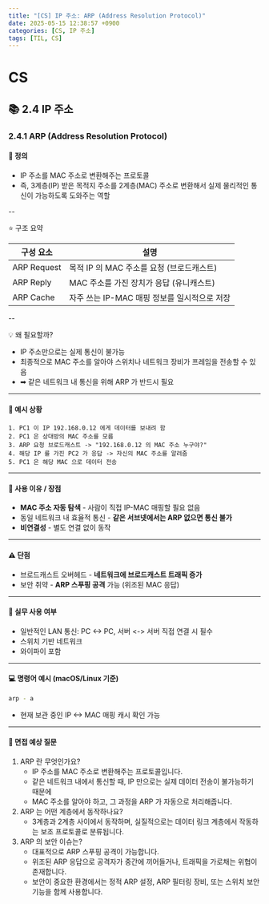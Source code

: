 ```yaml
---
title: "[CS] IP 주소: ARP (Address Resolution Protocol)"
date: 2025-05-15 12:38:57 +0900
categories: [CS, IP 주소]
tags: [TIL, CS]
---
```

# CS
## 📚 2.4 IP 주소

### 2.4.1 ARP (Address Resolution Protocol)

#### 📘 정의
- IP 주소를 MAC 주소로 변환해주는 프로토콜
- 즉, 3계층(IP) 받은 목적지 주소를 2계층(MAC) 주소로 변환해서 실제 물리적인 통신이 가능하도록 도와주는 역할

--

⭐️ 구조 요약

| 구성 요소       | 설명                           |
|-------------|------------------------------|
| ARP Request | 목적 IP 의 MAC 주소를 요청 (브로드캐스트)  |
| ARP Reply   | MAC 주소를 가진 장치가 응답 (유니캐스트)    |
| ARP Cache   | 자주 쓰는 IP-MAC 매핑 정보를 일시적으로 저장 |

--

💡 왜 필요할까?
- IP 주소만으로는 실제 통신이 불가능
- 최종적으로 MAC 주소를 알아야 스위치나 네트워크 장비가 프레임을 전송할 수 있음
- ➡︎ 같은 네트워크 내 통신을 위해 ARP 가 반드시 필요

---

#### 📌 예시 상황
```plaintext
1. PC1 이 IP 192.168.0.12 에게 데이터를 보내려 함
2. PC1 은 상대방의 MAC 주소를 모름
3. ARP 요청 브로드캐스트 -> "192.168.0.12 의 MAC 주소 누구야?"
4. 해당 IP 를 가진 PC2 가 응답 -> 자신의 MAC 주소를 알려줌
5. PC1 은 해당 MAC 으로 데이터 전송
```

---

#### 🎯 사용 이유 / 장점
- **MAC 주소 자동 탐색** - 사람이 직접 IP-MAC 매핑할 필요 없음
- 동일 네트워크 내 효율적 통신 - **같은 서브넷에서는 ARP 없으면 통신 불가**
- **비연결성** - 별도 연결 없이 동작 

---

#### ⚠️ 단점
- 브로드캐스트 오버헤드 - **네트워크에 브로드캐스트 트래픽 증가**
- 보안 취약 - **ARP 스푸핑 공격** 가능 (위조된 MAC 응답)

---

#### 🏢 실무 사용 여부
- 일반적인 LAN 통신: PC <-> PC, 서버 <-> 서버 직접 연결 시 필수
- 스위치 기반 네트워크
- 와이파이 포함

---

#### 💻 명령어 예시 (macOS/Linux 기준)
```bash
arp - a
```
- 현재 보관 중인 IP <-> MAC 매핑 캐시 확인 가능

---

#### 🎤 면접 예상 질문
1. ARP 란 무엇인가요?
   - IP 주소를 MAC 주소로 변환해주는 프로토콜입니다.
   - 같은 네트워크 내에서 통신할 때, IP 만으로는 실제 데이터 전송이 불가능하기 때문에
   - MAC 주소를 알아야 하고, 그 과정을 ARP 가 자동으로 처리해줍니다.
2. ARP 는 어떤 계층에서 동작하나요?
   - 3계층과 2계층 사이에서 동작하며, 실질적으로는 데이터 링크 계층에서 작동하는 보조 프로토콜로 분류됩니다.
3. ARP 의 보안 이슈는?
   - 대표적으로 ARP 스푸핑 공격이 가능합니다.
   - 위조된 ARP 응답으로 공격자가 중간에 끼어들거나, 트래픽을 가로채는 위협이 존재합니다.
   - 보안이 중요한 환경에서는 정적 ARP 설정, ARP 필터링 장비, 또는 스위치 보안 기능을 함께 사용합니다.
